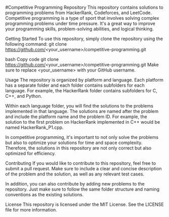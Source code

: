 #Competitive Programming Repository
This repository contains solutions to programming problems from HackerRank, Codeforces, and LeetCode. Competitive programming is a type of sport that involves solving complex programming problems under time pressure. It's a great way to improve your programming skills, problem-solving abilities, and logical thinking.

Getting Started
To use this repository, simply clone the repository using the following command:
git clone https://github.com/<your_username>/competitive-programming.git


bash
Copy code
git clone https://github.com/<your_username>/competitive-programming.git
Make sure to replace <your_username> with your GitHub username.

Usage
The repository is organized by platform and language. Each platform has a separate folder and each folder contains subfolders for each language. For example, the HackerRank folder contains subfolders for C, C++, and Python.

Within each language folder, you will find the solutions to the problems implemented in that language. The solutions are named after the problem and include the platform name and the problem ID. For example, the solution to the first problem on HackerRank implemented in C++ would be named HackerRank_P1.cpp.

In competitive programming, it's important to not only solve the problems but also to optimize your solutions for time and space complexity. Therefore, the solutions in this repository are not only correct but also optimized for efficiency.

Contributing
If you would like to contribute to this repository, feel free to submit a pull request. Make sure to include a clear and concise description of the problem and the solution, as well as any relevant test cases.

In addition, you can also contribute by adding new problems to the repository. Just make sure to follow the same folder structure and naming conventions as the existing solutions.

License
This repository is licensed under the MIT License. See the LICENSE file for more information.
